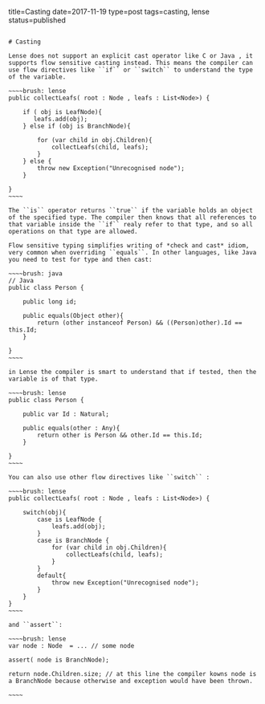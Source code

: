 title=Casting
date=2017-11-19
type=post
tags=casting, lense
status=published
~~~~~~

# Casting

Lense does not support an explicit cast operator like C or Java , it supports flow sensitive casting instead. This means the compiler can use flow directives like ``if`` or ``switch`` to understand the type of the variable.

~~~~brush: lense 
public collectLeafs( root : Node , leafs : List<Node>) {
	
	if ( obj is LeafNode){
	   leafs.add(obj);
	} else if (obj is BranchNode){
		
		for (var child in obj.Children){
			collectLeafs(child, leafs);
		}
	} else {
		throw new Exception("Unrecognised node");
	}

}
~~~~

The ``is`` operator returns ``true`` if the variable holds an object of the specified type. The compiler then knows that all references to that variable inside the ``if`` realy refer to that type, and so all operations on that type are allowed.

Flow sensitive typing simplifies writing of *check and cast* idiom, very common when overriding ``equals``. In other languages, like Java you need to test for type and then cast:

~~~~brush: java
// Java 
public class Person {

	public long id;

	public equals(Object other){
		return (other instanceof Person) && ((Person)other).Id == this.Id;
	}

}
~~~~

in Lense the compiler is smart to understand that if tested, then the variable is of that type.

~~~~brush: lense 
public class Person {

	public var Id : Natural;

	public equals(other : Any){
		return other is Person && other.Id == this.Id;
	}

}
~~~~

You can also use other flow directives like ``switch`` :

~~~~brush: lense 
public collectLeafs( root : Node , leafs : List<Node>) {
	
	switch(obj){
		case is LeafNode {
		    leafs.add(obj);
		}
		case is BranchNode {
			for (var child in obj.Children){
				collectLeafs(child, leafs);
			}
		}
		default{
		 	throw new Exception("Unrecognised node");
		}
	}
}
~~~~

and ``assert``:

~~~~brush: lense 
var node : Node  = ... // some node

assert( node is BranchNode);

return node.Children.size; // at this line the compiler kowns node is a BranchNode because otherwise and exception would have been thrown.

~~~~


